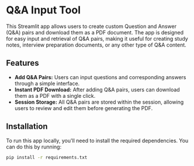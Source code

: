 # Q&A Input Tool

This Streamlit app allows users to create custom Question and Answer (Q&A) pairs and download them as a PDF document. The app is designed for easy input and retrieval of Q&A pairs, making it useful for creating study notes, interview preparation documents, or any other type of Q&A content.

## Features

- **Add Q&A Pairs:** Users can input questions and corresponding answers through a simple interface.
- **Instant PDF Download:** After adding Q&A pairs, users can download them as a PDF with a single click.
- **Session Storage:** All Q&A pairs are stored within the session, allowing users to review and edit them before generating the PDF.

## Installation

To run this app locally, you'll need to install the required dependencies. You can do this by running:

```bash
pip install -r requirements.txt
